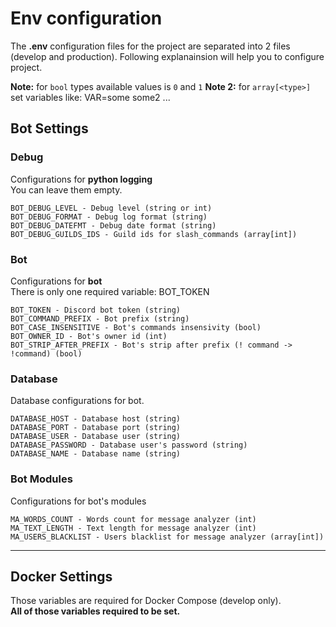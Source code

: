 # Env configuration
The **.env** configuration files for the project are separated into 2 files (develop and production). Following explanainsion will help you to configure project.

**Note:** for `bool` types available values is `0` and `1`
**Note 2:** for `array[<type>]` set variables like: VAR=some some2 ...

## Bot Settings
### Debug
Configurations for **python logging**\
You can leave them empty.
```
BOT_DEBUG_LEVEL - Debug level (string or int)
BOT_DEBUG_FORMAT - Debug log format (string)
BOT_DEBUG_DATEFMT - Debug date format (string)
BOT_DEBUG_GUILDS_IDS - Guild ids for slash_commands (array[int])
```
### Bot
Configurations for **bot**\
There is only one required variable: BOT_TOKEN
```
BOT_TOKEN - Discord bot token (string)
BOT_COMMAND_PREFIX - Bot prefix (string)
BOT_CASE_INSENSITIVE - Bot's commands insensivity (bool)
BOT_OWNER_ID - Bot's owner id (int)
BOT_STRIP_AFTER_PREFIX - Bot's strip after prefix (! command -> !command) (bool)
```
### Database
Database configurations for bot.
```
DATABASE_HOST - Database host (string)
DATABASE_PORT - Database port (string)
DATABASE_USER - Database user (string)
DATABASE_PASSWORD - Database user's password (string)
DATABASE_NAME - Database name (string)
```
### Bot Modules
Configurations for bot's modules
```
MA_WORDS_COUNT - Words count for message analyzer (int)
MA_TEXT_LENGTH - Text length for message analyzer (int)
MA_USERS_BLACKLIST - Users blacklist for message analyzer (array[int])
```
--- 

## Docker Settings
Those variables are required for Docker Compose (develop only).\
**All of those variables required to be set.**